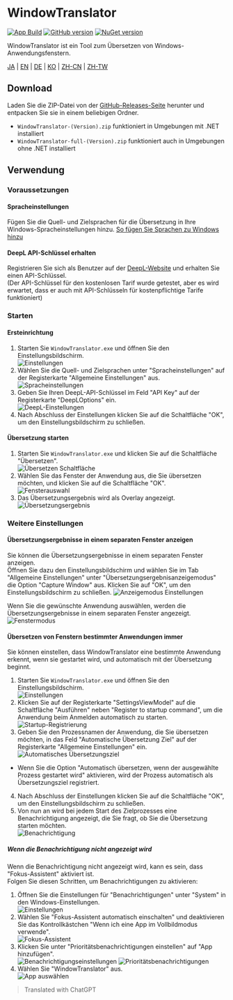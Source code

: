 # WindowTranslator

[![App Build](https://github.com/Freeesia/WindowTranslator/actions/workflows/dotnet-desktop.yml/badge.svg)](https://github.com/Freeesia/WindowTranslator/actions/workflows/dotnet-desktop.yml)
[![GitHub version](https://badge.fury.io/gh/Freeesia%2FWindowTranslator.svg)](https://badge.fury.io/gh/Freeesia%2FWindowTranslator)
[![NuGet version](https://badge.fury.io/nu/WindowTranslator.Abstractions.svg)](https://badge.fury.io/nu/WindowTranslator.Abstractions)

WindowTranslator ist ein Tool zum Übersetzen von Windows-Anwendungsfenstern.

[JA](README.md) | [EN](./README.en.md) | [DE](./README.zh.md) | [KO](./README.ko.md) | [ZH-CN](./README.zh-cn.md) | [ZH-TW](./README.zh-tw.md)

## Download

Laden Sie die ZIP-Datei von der [GitHub-Releases-Seite](https://github.com/Freeesia/WindowTranslator/releases/latest) herunter und entpacken Sie sie in einem beliebigen Ordner.

* `WindowTranslator-(Version).zip` funktioniert in Umgebungen mit .NET installiert
* `WindowTranslator-full-(Version).zip` funktioniert auch in Umgebungen ohne .NET installiert

## Verwendung

### Voraussetzungen

#### Spracheinstellungen

Fügen Sie die Quell- und Zielsprachen für die Übersetzung in Ihre Windows-Spracheinstellungen hinzu.
[So fügen Sie Sprachen zu Windows hinzu](https://support.microsoft.com/de-de/windows/language-packs-for-windows-a5094319-a92d-18de-5b53-1cfc697cfca8)

#### DeepL API-Schlüssel erhalten

Registrieren Sie sich als Benutzer auf der [DeepL-Website](https://www.deepl.com/pro-api) und erhalten Sie einen API-Schlüssel.   
(Der API-Schlüssel für den kostenlosen Tarif wurde getestet, aber es wird erwartet, dass er auch mit API-Schlüsseln für kostenpflichtige Tarife funktioniert)

### Starten

#### Ersteinrichtung

1. Starten Sie `WindowTranslator.exe` und öffnen Sie den Einstellungsbildschirm.  
  ![Einstellungen](images/settings.png)
2. Wählen Sie die Quell- und Zielsprachen unter "Spracheinstellungen" auf der Registerkarte "Allgemeine Einstellungen" aus.   
  ![Spracheinstellungen](images/language.png)
3. Geben Sie Ihren DeepL-API-Schlüssel im Feld "API Key" auf der Registerkarte "DeepLOptions" ein.  
  ![DeepL-Einstellungen](images/deepl.png)
4. Nach Abschluss der Einstellungen klicken Sie auf die Schaltfläche "OK", um den Einstellungsbildschirm zu schließen.

#### Übersetzung starten

1. Starten Sie `WindowTranslator.exe` und klicken Sie auf die Schaltfläche "Übersetzen".  
  ![Übersetzen Schaltfläche](images/translate.png)
2. Wählen Sie das Fenster der Anwendung aus, die Sie übersetzen möchten, und klicken Sie auf die Schaltfläche "OK".   
  ![Fensterauswahl](images/select.png)
3. Das Übersetzungsergebnis wird als Overlay angezeigt.   
  ![Übersetzungsergebnis](images/result.png)

### Weitere Einstellungen

#### Übersetzungsergebnisse in einem separaten Fenster anzeigen

Sie können die Übersetzungsergebnisse in einem separaten Fenster anzeigen.  
Öffnen Sie dazu den Einstellungsbildschirm und wählen Sie im Tab "Allgemeine Einstellungen" unter "Übersetzungsergebnisanzeigemodus" die Option "Capture Window" aus. Klicken Sie auf "OK", um den Einstellungsbildschirm zu schließen.
![Anzeigemodus Einstellungen](images/settings_window.png)

Wenn Sie die gewünschte Anwendung auswählen, werden die Übersetzungsergebnisse in einem separaten Fenster angezeigt.  
![Fenstermodus](images/window_mode.png)

#### Übersetzen von Fenstern bestimmter Anwendungen immer

Sie können einstellen, dass WindowTranslator eine bestimmte Anwendung erkennt, wenn sie gestartet wird, und automatisch mit der Übersetzung beginnt.

1. Starten Sie `WindowTranslator.exe` und öffnen Sie den Einstellungsbildschirm.  
  ![Einstellungen](images/settings.png)
2. Klicken Sie auf der Registerkarte "SettingsViewModel" auf die Schaltfläche "Ausführen" neben "Register to startup command", um die Anwendung beim Anmelden automatisch zu starten.   
  ![Startup-Registrierung](images/startup.png)
3. Geben Sie den Prozessnamen der Anwendung, die Sie übersetzen möchten, in das Feld "Automatische Übersetzung Ziel" auf der Registerkarte "Allgemeine Einstellungen" ein.  
  ![Automatisches Übersetzungsziel](images/always_translate.png)
  * Wenn Sie die Option "Automatisch übersetzen, wenn der ausgewählte Prozess gestartet wird" aktivieren, wird der Prozess automatisch als Übersetzungsziel registriert.
4. Nach Abschluss der Einstellungen klicken Sie auf die Schaltfläche "OK", um den Einstellungsbildschirm zu schließen.
5. Von nun an wird bei jedem Start des Zielprozesses eine Benachrichtigung angezeigt, die Sie fragt, ob Sie die Übersetzung starten möchten.  
  ![Benachrichtigung](images/notify.png)

##### Wenn die Benachrichtigung nicht angezeigt wird

Wenn die Benachrichtigung nicht angezeigt wird, kann es sein, dass "Fokus-Assistent" aktiviert ist.   
Folgen Sie diesen Schritten, um Benachrichtigungen zu aktivieren:

1. Öffnen Sie die Einstellungen für "Benachrichtigungen" unter "System" in den Windows-Einstellungen.   
 ![Einstellungen](images/win_settings.png)
2. Wählen Sie "Fokus-Assistent automatisch einschalten" und deaktivieren Sie das Kontrollkästchen "Wenn ich eine App im Vollbildmodus verwende".  
  ![Fokus-Assistent](images/full.png)
3. Klicken Sie unter "Prioritätsbenachrichtigungen einstellen" auf "App hinzufügen".  
 ![Benachrichtigungseinstellungen](images/notification.png)
 ![Prioritätsbenachrichtigungen](images/priority.png)
4. Wählen Sie "WindowTranslator" aus.   
  ![App auswählen](images/select_app.png)

> Translated with ChatGPT